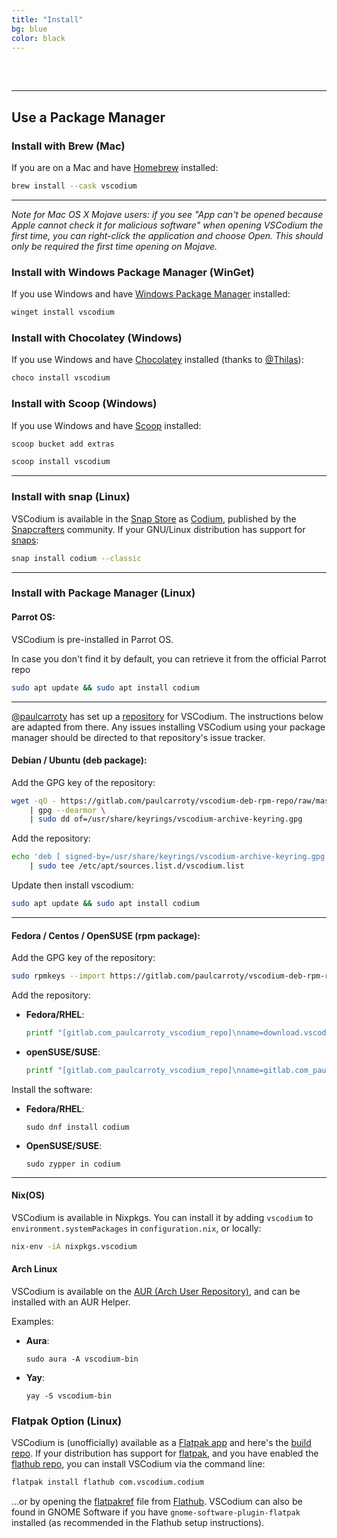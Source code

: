 ```yaml
---
title: "Install"
bg: blue
color: black
---
```


<div class="link-button">
<a alt="latest release" href="https://github.com/VSCodium/vscodium/releases" style="color: white;text-decoration:none;">
<b>Download latest release</b><br>
<font size="-1">Available for Windows, Mac OS and Linux</font>
</a>
</div>

---

## Use a Package Manager

### Install with Brew (Mac)
If you are on a Mac and have [Homebrew](https://brew.sh/) installed:
```bash
brew install --cask vscodium
```

---

_Note for Mac OS X Mojave users: if you see "App can't be opened because Apple cannot check it for malicious software" when opening VSCodium the first time, you can right-click the application and choose Open. This should only be required the first time opening on Mojave._

### Install with Windows Package Manager (WinGet)
If you use Windows and have [Windows Package Manager](https://github.com/microsoft/winget-cli) installed:
```bash
winget install vscodium
```

### Install with Chocolatey (Windows)
If you use Windows and have [Chocolatey](https://chocolatey.org) installed (thanks to [@Thilas](https://github.com/Thilas)):
```bash
choco install vscodium
```

### <a tabindex="-1" aria-hidden="true" id="install-with-scoop" href="#install-with-scoop"></a>Install with Scoop (Windows)
If you use Windows and have [Scoop](https://scoop.sh/) installed:
```bash
scoop bucket add extras
```
```bash
scoop install vscodium
```

---

### <a tabindex="-1" aria-hidden="true" id="install-with-snap" href="#install-with-snap"></a>Install with snap (Linux)
VSCodium is available in the [Snap Store](https://snapcraft.io/) as [Codium](https://snapcraft.io/codium), published by the [Snapcrafters](https://github.com/snapcrafters/codium) community.
If your GNU/Linux distribution has support for [snaps](https://snapcraft.io/docs/installing-snapd):
```bash
snap install codium --classic
```

---

### Install with Package Manager (Linux)


#### Parrot OS:

VSCodium is pre-installed in Parrot OS.

In case you don't find it by default, you can retrieve it from the official Parrot repo

```bash
sudo apt update && sudo apt install codium
```

---

[@paulcarroty](https://github.com/paulcarroty) has set up a [repository](https://gitlab.com/paulcarroty/vscodium-deb-rpm-repo) for VSCodium. The instructions below are adapted from there. Any issues installing VSCodium using your package manager should be directed to that repository's issue tracker.

#### Debian / Ubuntu (deb package):
Add the GPG key of the repository:
```bash
wget -qO - https://gitlab.com/paulcarroty/vscodium-deb-rpm-repo/raw/master/pub.gpg \
    | gpg --dearmor \
    | sudo dd of=/usr/share/keyrings/vscodium-archive-keyring.gpg
```

Add the repository:
```bash
echo 'deb [ signed-by=/usr/share/keyrings/vscodium-archive-keyring.gpg ] https://download.vscodium.com/debs vscodium main' \
    | sudo tee /etc/apt/sources.list.d/vscodium.list
```

Update then install vscodium:
```bash
sudo apt update && sudo apt install codium
```


---


#### Fedora / Centos / OpenSUSE (rpm package):

Add the GPG key of the repository:

```bash
sudo rpmkeys --import https://gitlab.com/paulcarroty/vscodium-deb-rpm-repo/-/raw/master/pub.gpg
```

Add the repository:

- **Fedora/RHEL**:
  ```bash
  printf "[gitlab.com_paulcarroty_vscodium_repo]\nname=download.vscodium.com\nbaseurl=https://download.vscodium.com/rpms/\nenabled=1\ngpgcheck=1\nrepo_gpgcheck=1\ngpgkey=https://gitlab.com/paulcarroty/vscodium-deb-rpm-repo/-/raw/master/pub.gpg" |sudo tee -a /etc/yum.repos.d/vscodium.repo
  ```

- **openSUSE/SUSE**:
  ```bash
  printf "[gitlab.com_paulcarroty_vscodium_repo]\nname=gitlab.com_paulcarroty_vscodium_repo\nbaseurl=https://download.vscodium.com/rpms/\nenabled=1\ngpgcheck=1\nrepo_gpgcheck=1\ngpgkey=https://gitlab.com/paulcarroty/vscodium-deb-rpm-repo/-/raw/master/pub.gpg" |sudo tee -a /etc/zypp/repos.d/vscodium.repo
  ```


Install the software:


- **Fedora/RHEL**:
  ```
  sudo dnf install codium
  ```
- **OpenSUSE/SUSE**:
  ```
  sudo zypper in codium
  ```

---

#### Nix(OS)

VSCodium is available in Nixpkgs. You can install it by adding `vscodium` to `environment.systemPackages` in `configuration.nix`, or locally:

```bash
nix-env -iA nixpkgs.vscodium
```

#### Arch Linux

VSCodium is available on the [AUR (Arch User Repository)](https://aur.archlinux.org/packages/vscodium-bin/), and can be installed with an AUR Helper.

Examples:

- **Aura**:
  ```
  sudo aura -A vscodium-bin
  ```
- **Yay**:
  ```
  yay -S vscodium-bin
  ```

### <a tabindex="-1" aria-hidden="true" id="flatpak" href="#flatpak"></a>Flatpak Option (Linux)
VSCodium is (unofficially) available as a [Flatpak app](https://flathub.org/apps/details/com.vscodium.codium) and here's the [build repo](https://github.com/flathub/com.vscodium.codium). If your distribution has support for [flatpak](https://flathub.org), and you have enabled the [flathub repo](https://flatpak.org/setup/), you can install VSCodium via the command line:
```bash
flatpak install flathub com.vscodium.codium
```
…or by opening the [flatpakref](https://dl.flathub.org/repo/appstream/com.vscodium.codium.flatpakref) file from [Flathub](https://flathub.org/apps/details/com.vscodium.codium). VSCodium can also be found in GNOME Software if you have `gnome-software-plugin-flatpak` installed (as recommended in the Flathub setup instructions).
